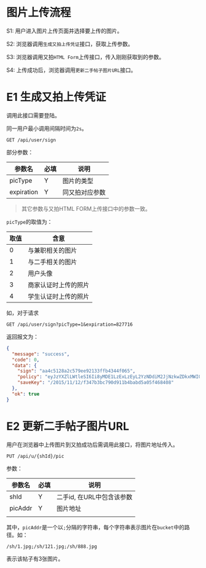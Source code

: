 # 图片上传流程

S1: 用户进入图片上传页面并选择要上传的图片。

S2: 浏览器调用`生成又拍上传凭证`接口，获取上传参数。

S3: 浏览器调用又拍`HTML Form`上传接口，传入刚刚获取到的参数。

S4: 上传成功后，浏览器调用`更新二手帖子图片URL`接口。

# E1 生成又拍上传凭证

调用此接口需要登陆。

同一用户最小调用间隔时间为`2s`。

``` 
GET /api/user/sign
```

部分参数：

| 参数名        | 必填   | 说明      |
| ---------- | ---- | ------- |
| picType    | Y    | 图片的类型   |
| expiration | Y    | 同又拍对应参数 |

> 其它参数与又拍HTML FORM上传接口中的参数一致。

`picType`的取值为：

| 取值   | 含意         |
| ---- | ---------- |
| 0    | 与兼职相关的图片   |
| 1    | 与二手相关的图片   |
| 2    | 用户头像       |
| 3    | 商家认证时上传的照片 |
| 4    | 学生认证时上传的照片 |

如，对于请求

``` 
GET /api/user/sign?picType=1&expiration=827716
```

返回报文为：

``` json
{
  "message": "success",
  "code": 0,
  "data": {
    "sign": "aa4c5128a2c579ee92133ffb4344f065",
    "policy": "eyJzYXZlLWtleSI6Ii8yMDE1LzExLzEyL2YzNDdiM2JjNzkwZDkxMWI0YmFiZDVhMDVmNDY4NDA4IiwiYnVja2V0IjoidGFvbGlqaWUtcGljIiwiZXhwaXJhdGlvbiI6ODI3NzE2fQ==",
    "saveKey": "/2015/11/12/f347b3bc790d911b4babd5a05f468408"
  },
  "ok": true
}
```



# E2 更新二手帖子图片URL

用户在浏览器中上传图片到又拍成功后需调用此接口，将图片地址传入。

``` 
PUT /api/u/{shId}/pic
```

参数：

| 参数名     | 必填   | 说明               |
| ------- | ---- | ---------------- |
| shId    | Y    | 二手id, 在URL中包含该参数 |
| picAddr | Y    | 图片地址             |
|         |      |                  |

其中，`picAddr`是一个以`;`分隔的字符串，每个字符串表示图片在`bucket`中的路径。如：

``` 
/sh/1.jpg;/sh/121.jpg;/sh/888.jpg
```

表示该帖子有3张图片。
